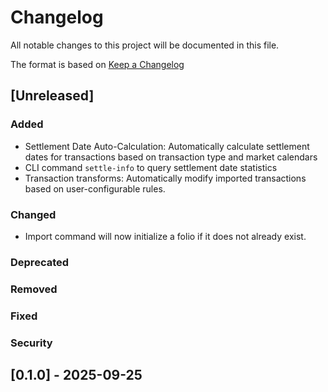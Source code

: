 # Changelog

All notable changes to this project will be documented in this file.

The format is based on [Keep a Changelog](https://keepachangelog.com/en/1.0.0/)

## [Unreleased]

### Added

- Settlement Date Auto-Calculation: Automatically calculate settlement dates for transactions based on transaction type and market calendars
- CLI command `settle-info` to query settlement date statistics
- Transaction transforms: Automatically modify imported transactions based on user-configurable rules.

### Changed

- Import command will now initialize a folio if it does not already exist.

### Deprecated

### Removed

### Fixed

### Security

## [0.1.0] - 2025-09-25
